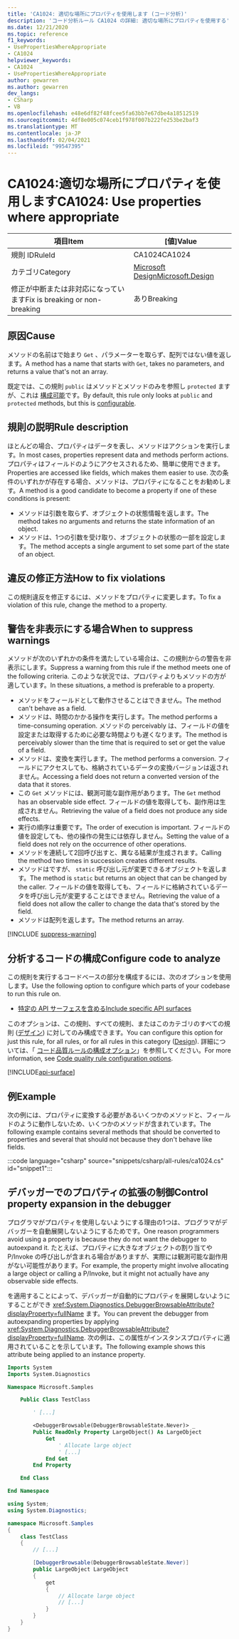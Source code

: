 ```yaml
---
title: 'CA1024: 適切な場所にプロパティを使用します (コード分析)'
description: 'コード分析ルール CA1024 の詳細: 適切な場所にプロパティを使用する'
ms.date: 12/21/2020
ms.topic: reference
f1_keywords:
- UsePropertiesWhereAppropriate
- CA1024
helpviewer_keywords:
- CA1024
- UsePropertiesWhereAppropriate
author: gewarren
ms.author: gewarren
dev_langs:
- CSharp
- VB
ms.openlocfilehash: e48e6df82f48fcee5fa63bb7e67dbe4a18512519
ms.sourcegitcommit: 4df8e005c074ceb1f978f007b222fe253be2baf3
ms.translationtype: MT
ms.contentlocale: ja-JP
ms.lasthandoff: 02/04/2021
ms.locfileid: "99547395"
---
```

# <a name="ca1024-use-properties-where-appropriate"></a><span data-ttu-id="18228-103">CA1024:適切な場所にプロパティを使用します</span><span class="sxs-lookup"><span data-stu-id="18228-103">CA1024: Use properties where appropriate</span></span>

| <span data-ttu-id="18228-104">項目</span><span class="sxs-lookup"><span data-stu-id="18228-104">Item</span></span>                                     | <span data-ttu-id="18228-105">[値]</span><span class="sxs-lookup"><span data-stu-id="18228-105">Value</span></span>            |
|------------------------------------------|------------------|
| <span data-ttu-id="18228-106">規則 ID</span><span class="sxs-lookup"><span data-stu-id="18228-106">RuleId</span></span>                                   | <span data-ttu-id="18228-107">CA1024</span><span class="sxs-lookup"><span data-stu-id="18228-107">CA1024</span></span>           |
| <span data-ttu-id="18228-108">カテゴリ</span><span class="sxs-lookup"><span data-stu-id="18228-108">Category</span></span>                                 | [<span data-ttu-id="18228-109">Microsoft Design</span><span class="sxs-lookup"><span data-stu-id="18228-109">Microsoft.Design</span></span>](design-warnings.md) |
| <span data-ttu-id="18228-110">修正が中断または非対応になっています</span><span class="sxs-lookup"><span data-stu-id="18228-110">Fix is breaking or non-breaking</span></span> | <span data-ttu-id="18228-111">あり</span><span class="sxs-lookup"><span data-stu-id="18228-111">Breaking</span></span>         |

## <a name="cause"></a><span data-ttu-id="18228-112">原因</span><span class="sxs-lookup"><span data-stu-id="18228-112">Cause</span></span>

<span data-ttu-id="18228-113">メソッドの名前はで始まり `Get` 、パラメーターを取らず、配列ではない値を返します。</span><span class="sxs-lookup"><span data-stu-id="18228-113">A method has a name that starts with `Get`, takes no parameters, and returns a value that's not an array.</span></span>

<span data-ttu-id="18228-114">既定では、この規則 `public` はメソッドとメソッドのみを参照し `protected` ますが、これは [構成可能](#configure-code-to-analyze)です。</span><span class="sxs-lookup"><span data-stu-id="18228-114">By default, this rule only looks at `public` and `protected` methods, but this is [configurable](#configure-code-to-analyze).</span></span>

## <a name="rule-description"></a><span data-ttu-id="18228-115">規則の説明</span><span class="sxs-lookup"><span data-stu-id="18228-115">Rule description</span></span>

<span data-ttu-id="18228-116">ほとんどの場合、プロパティはデータを表し、メソッドはアクションを実行します。</span><span class="sxs-lookup"><span data-stu-id="18228-116">In most cases, properties represent data and methods perform actions.</span></span> <span data-ttu-id="18228-117">プロパティはフィールドのようにアクセスされるため、簡単に使用できます。</span><span class="sxs-lookup"><span data-stu-id="18228-117">Properties are accessed like fields, which makes them easier to use.</span></span> <span data-ttu-id="18228-118">次の条件のいずれかが存在する場合、メソッドは、プロパティになることをお勧めします。</span><span class="sxs-lookup"><span data-stu-id="18228-118">A method is a good candidate to become a property if one of these conditions is present:</span></span>

- <span data-ttu-id="18228-119">メソッドは引数を取らず、オブジェクトの状態情報を返します。</span><span class="sxs-lookup"><span data-stu-id="18228-119">The method takes no arguments and returns the state information of an object.</span></span>
- <span data-ttu-id="18228-120">メソッドは、1つの引数を受け取り、オブジェクトの状態の一部を設定します。</span><span class="sxs-lookup"><span data-stu-id="18228-120">The method accepts a single argument to set some part of the state of an object.</span></span>

## <a name="how-to-fix-violations"></a><span data-ttu-id="18228-121">違反の修正方法</span><span class="sxs-lookup"><span data-stu-id="18228-121">How to fix violations</span></span>

<span data-ttu-id="18228-122">この規則違反を修正するには、メソッドをプロパティに変更します。</span><span class="sxs-lookup"><span data-stu-id="18228-122">To fix a violation of this rule, change the method to a property.</span></span>

## <a name="when-to-suppress-warnings"></a><span data-ttu-id="18228-123">警告を非表示にする場合</span><span class="sxs-lookup"><span data-stu-id="18228-123">When to suppress warnings</span></span>

<span data-ttu-id="18228-124">メソッドが次のいずれかの条件を満たしている場合は、この規則からの警告を非表示にします。</span><span class="sxs-lookup"><span data-stu-id="18228-124">Suppress a warning from this rule if the method meets one of the following criteria.</span></span> <span data-ttu-id="18228-125">このような状況では、プロパティよりもメソッドの方が適しています。</span><span class="sxs-lookup"><span data-stu-id="18228-125">In these situations, a method is preferable to a property.</span></span>

- <span data-ttu-id="18228-126">メソッドをフィールドとして動作させることはできません。</span><span class="sxs-lookup"><span data-stu-id="18228-126">The method can't behave as a field.</span></span>
- <span data-ttu-id="18228-127">メソッドは、時間のかかる操作を実行します。</span><span class="sxs-lookup"><span data-stu-id="18228-127">The method performs a time-consuming operation.</span></span> <span data-ttu-id="18228-128">メソッドの perceivably は、フィールドの値を設定または取得するために必要な時間よりも遅くなります。</span><span class="sxs-lookup"><span data-stu-id="18228-128">The method is perceivably slower than the time that is required to set or get the value of a field.</span></span>
- <span data-ttu-id="18228-129">メソッドは、変換を実行します。</span><span class="sxs-lookup"><span data-stu-id="18228-129">The method performs a conversion.</span></span> <span data-ttu-id="18228-130">フィールドにアクセスしても、格納されているデータの変換バージョンは返されません。</span><span class="sxs-lookup"><span data-stu-id="18228-130">Accessing a field does not return a converted version of the data that it stores.</span></span>
- <span data-ttu-id="18228-131">この `Get` メソッドには、観測可能な副作用があります。</span><span class="sxs-lookup"><span data-stu-id="18228-131">The `Get` method has an observable side effect.</span></span> <span data-ttu-id="18228-132">フィールドの値を取得しても、副作用は生成されません。</span><span class="sxs-lookup"><span data-stu-id="18228-132">Retrieving the value of a field does not produce any side effects.</span></span>
- <span data-ttu-id="18228-133">実行の順序は重要です。</span><span class="sxs-lookup"><span data-stu-id="18228-133">The order of execution is important.</span></span> <span data-ttu-id="18228-134">フィールドの値を設定しても、他の操作の発生には依存しません。</span><span class="sxs-lookup"><span data-stu-id="18228-134">Setting the value of a field does not rely on the occurrence of other operations.</span></span>
- <span data-ttu-id="18228-135">メソッドを連続して2回呼び出すと、異なる結果が生成されます。</span><span class="sxs-lookup"><span data-stu-id="18228-135">Calling the method two times in succession creates different results.</span></span>
- <span data-ttu-id="18228-136">メソッドはですが、 `static` 呼び出し元が変更できるオブジェクトを返します。</span><span class="sxs-lookup"><span data-stu-id="18228-136">The method is `static` but returns an object that can be changed by the caller.</span></span> <span data-ttu-id="18228-137">フィールドの値を取得しても、フィールドに格納されているデータを呼び出し元が変更することはできません。</span><span class="sxs-lookup"><span data-stu-id="18228-137">Retrieving the value of a field does not allow the caller to change the data that's stored by the field.</span></span>
- <span data-ttu-id="18228-138">メソッドは配列を返します。</span><span class="sxs-lookup"><span data-stu-id="18228-138">The method returns an array.</span></span>

[!INCLUDE [suppress-warning](../../../../includes/code-analysis/suppress-warning.md)]

## <a name="configure-code-to-analyze"></a><span data-ttu-id="18228-139">分析するコードの構成</span><span class="sxs-lookup"><span data-stu-id="18228-139">Configure code to analyze</span></span>

<span data-ttu-id="18228-140">この規則を実行するコードベースの部分を構成するには、次のオプションを使用します。</span><span class="sxs-lookup"><span data-stu-id="18228-140">Use the following option to configure which parts of your codebase to run this rule on.</span></span>

- [<span data-ttu-id="18228-141">特定の API サーフェスを含める</span><span class="sxs-lookup"><span data-stu-id="18228-141">Include specific API surfaces</span></span>](#include-specific-api-surfaces)

<span data-ttu-id="18228-142">このオプションは、この規則、すべての規則、またはこのカテゴリのすべての規則 ([デザイン](design-warnings.md)) に対してのみ構成できます。</span><span class="sxs-lookup"><span data-stu-id="18228-142">You can configure this option for just this rule, for all rules, or for all rules in this category ([Design](design-warnings.md)).</span></span> <span data-ttu-id="18228-143">詳細については、「 [コード品質ルールの構成オプション](../code-quality-rule-options.md)」を参照してください。</span><span class="sxs-lookup"><span data-stu-id="18228-143">For more information, see [Code quality rule configuration options](../code-quality-rule-options.md).</span></span>

[!INCLUDE[api-surface](~/includes/code-analysis/api-surface.md)]

## <a name="example"></a><span data-ttu-id="18228-144">例</span><span class="sxs-lookup"><span data-stu-id="18228-144">Example</span></span>

<span data-ttu-id="18228-145">次の例には、プロパティに変換する必要があるいくつかのメソッドと、フィールドのように動作しないため、いくつかのメソッドが含まれています。</span><span class="sxs-lookup"><span data-stu-id="18228-145">The following example contains several methods that should be converted to properties and several that should not because they don't behave like fields.</span></span>

:::code language="csharp" source="snippets/csharp/all-rules/ca1024.cs" id="snippet1":::

## <a name="control-property-expansion-in-the-debugger"></a><span data-ttu-id="18228-146">デバッガーでのプロパティの拡張の制御</span><span class="sxs-lookup"><span data-stu-id="18228-146">Control property expansion in the debugger</span></span>

<span data-ttu-id="18228-147">プログラマがプロパティを使用しないようにする理由の1つは、プログラマがデバッガーを自動展開しないようにするためです。</span><span class="sxs-lookup"><span data-stu-id="18228-147">One reason programmers avoid using a property is because they do not want the debugger to autoexpand it.</span></span> <span data-ttu-id="18228-148">たとえば、プロパティに大きなオブジェクトの割り当てや P/Invoke の呼び出しが含まれる場合がありますが、実際には観測可能な副作用がない可能性があります。</span><span class="sxs-lookup"><span data-stu-id="18228-148">For example, the property might involve allocating a large object or calling a P/Invoke, but it might not actually have any observable side effects.</span></span>

<span data-ttu-id="18228-149">を適用することによって、デバッガーが自動的にプロパティを展開しないようにすることができ <xref:System.Diagnostics.DebuggerBrowsableAttribute?displayProperty=fullName> ます。</span><span class="sxs-lookup"><span data-stu-id="18228-149">You can prevent the debugger from autoexpanding properties by applying <xref:System.Diagnostics.DebuggerBrowsableAttribute?displayProperty=fullName>.</span></span> <span data-ttu-id="18228-150">次の例は、この属性がインスタンスプロパティに適用されていることを示しています。</span><span class="sxs-lookup"><span data-stu-id="18228-150">The following example shows this attribute being applied to an instance property.</span></span>

```vb
Imports System
Imports System.Diagnostics

Namespace Microsoft.Samples

    Public Class TestClass

        ' [...]

        <DebuggerBrowsable(DebuggerBrowsableState.Never)> _
        Public ReadOnly Property LargeObject() As LargeObject
            Get
                ' Allocate large object
                ' [...]
            End Get
        End Property

    End Class

End Namespace
```

```csharp
using System;
using System.Diagnostics;

namespace Microsoft.Samples
{
    class TestClass
    {
        // [...]

        [DebuggerBrowsable(DebuggerBrowsableState.Never)]
        public LargeObject LargeObject
        {
            get
            {
                // Allocate large object
                // [...]
            }
        }
    }
}
```

